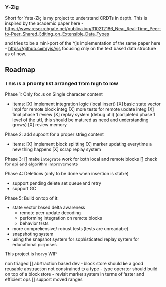 ### Y-Zig

Short for Yata-Zig is my project to understand CRDTs in depth.
This is inspired by the academic paper here - https://www.researchgate.net/publication/310212186_Near_Real-Time_Peer-to-Peer_Shared_Editing_on_Extensible_Data_Types

and tries to be a mini-port of the Yjs implementation of the same paper here -
https://github.com/yjs/yjs
focusing only on the text based data structure as of now.

## Roadmap

### This is a priority list arranged from high to low
Phase 1: Only focus on Single character content
- Items:
  [X] implement integration logic (local insert)
  [X] basic state vector impl for remote block integ
  [X] more tests for remote update integ
  [X] final phase 1 review
  [X] replay system (debug util) (completed phase 1 level of the util, this should be matured as need and understanding grows)
  [X] review memory

Phase 2: add support for a proper string content
- Items:
  [X] implement block splitting
  [X] marker updating everytime a new thing happens
  [X] scrap replay system

Phase 3:
  [] make `integrate` work for both local and remote blocks
  [] check for api and algorithm improvements

Phase 4: Deletions (only to be done when insertion is stable)
- support pending delete set queue and retry
- support GC

Phase 5: Build on top of it:
- state vector based delta awareness
  - remote peer update decoding
  - performing integration on remote blocks
  - behavior tests
- more comprehensive/ robust tests (tests are unreadable)
- snapshoting system
- using the snapshot system for sophisticated replay system for
  educational purposes


This project is heavy WIP

non triaged
  [] abstraction based dev
    - block store should be a good reusable abstraction not constrained to a type
    - type operator should build on top of a block store
    - revisit marker system in terms of faster and efficient ops
  [] support moved ranges

